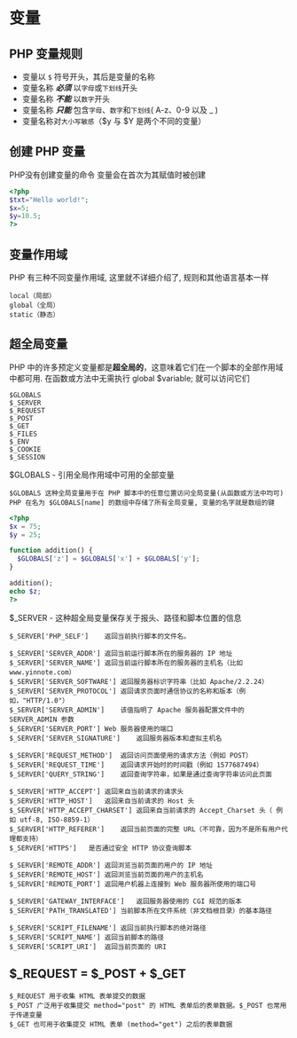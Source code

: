 变量
===

PHP 变量规则
---

* 变量以 `$` 符号开头，其后是变量的名称
* 变量名称 ***必须*** 以`字母`或`下划线`开头
* 变量名称 ***不能*** 以`数字`开头
* 变量名称 ***只能*** 包含`字母`、`数字`和`下划线`( A-z、0-9 以及 _ )
* 变量名称对`大小写敏感`（$y 与 $Y 是两个不同的变量）

创建 PHP 变量
---

PHP没有创建变量的命令
变量会在首次为其赋值时被创建

```php
<?php
$txt="Hello world!";
$x=5;
$y=10.5;
?>
```

变量作用域
---

PHP 有三种不同变量作用域, 这里就不详细介绍了, 规则和其他语言基本一样

    local（局部）
    global（全局）
    static（静态）

超全局变量
---

PHP 中的许多预定义变量都是**超全局的**，这意味着它们在一个脚本的全部作用域中都可用. 在函数或方法中无需执行 global $variable; 就可以访问它们

    $GLOBALS
    $_SERVER
    $_REQUEST
    $_POST
    $_GET
    $_FILES
    $_ENV
    $_COOKIE
    $_SESSION


$GLOBALS - 引用全局作用域中可用的全部变量

    $GLOBALS 这种全局变量用于在 PHP 脚本中的任意位置访问全局变量(从函数或方法中均可)
    PHP 在名为 $GLOBALS[name] 的数组中存储了所有全局变量, 变量的名字就是数组的键

```php
<?php
$x = 75;
$y = 25;

function addition() {
  $GLOBALS['z'] = $GLOBALS['x'] + $GLOBALS['y'];
}

addition();
echo $z;
?>
```

$_SERVER - 这种超全局变量保存关于报头、路径和脚本位置的信息

    $_SERVER['PHP_SELF']	返回当前执行脚本的文件名。

    $_SERVER['SERVER_ADDR']	返回当前运行脚本所在的服务器的 IP 地址
    $_SERVER['SERVER_NAME']	返回当前运行脚本所在的服务器的主机名（比如 www.yinnote.com）
    $_SERVER['SERVER_SOFTWARE']	返回服务器标识字符串（比如 Apache/2.2.24）
    $_SERVER['SERVER_PROTOCOL']	返回请求页面时通信协议的名称和版本（例如，"HTTP/1.0"）
    $_SERVER['SERVER_ADMIN']	该值指明了 Apache 服务器配置文件中的 SERVER_ADMIN 参数
    $_SERVER['SERVER_PORT']	Web 服务器使用的端口
    $_SERVER['SERVER_SIGNATURE']	返回服务器版本和虚拟主机名

    $_SERVER['REQUEST_METHOD']	返回访问页面使用的请求方法（例如 POST）
    $_SERVER['REQUEST_TIME']	返回请求开始时的时间戳（例如 1577687494）
    $_SERVER['QUERY_STRING']	返回查询字符串，如果是通过查询字符串访问此页面

    $_SERVER['HTTP_ACCEPT']	返回来自当前请求的请求头
    $_SERVER['HTTP_HOST']	返回来自当前请求的 Host 头
    $_SERVER['HTTP_ACCEPT_CHARSET']	返回来自当前请求的 Accept_Charset 头（ 例如 utf-8, ISO-8859-1）
    $_SERVER['HTTP_REFERER']	返回当前页面的完整 URL（不可靠，因为不是所有用户代理都支持）
    $_SERVER['HTTPS']	是否通过安全 HTTP 协议查询脚本

    $_SERVER['REMOTE_ADDR']	返回浏览当前页面的用户的 IP 地址
    $_SERVER['REMOTE_HOST']	返回浏览当前页面的用户的主机名
    $_SERVER['REMOTE_PORT']	返回用户机器上连接到 Web 服务器所使用的端口号

    $_SERVER['GATEWAY_INTERFACE']	返回服务器使用的 CGI 规范的版本
    $_SERVER['PATH_TRANSLATED']	当前脚本所在文件系统（非文档根目录）的基本路径

    $_SERVER['SCRIPT_FILENAME']	返回当前执行脚本的绝对路径
    $_SERVER['SCRIPT_NAME']	返回当前脚本的路径
    $_SERVER['SCRIPT_URI']	返回当前页面的 URI

$_REQUEST = $_POST + $_GET
---

    $_REQUEST 用于收集 HTML 表单提交的数据
    $_POST 广泛用于收集提交 method="post" 的 HTML 表单后的表单数据。$_POST 也常用于传递变量
    $_GET 也可用于收集提交 HTML 表单 (method="get") 之后的表单数据
